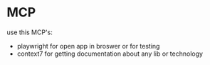 # MCP
use this MCP's:
- playwright for open app in broswer or for testing
- context7 for getting documentation about any lib or technology
